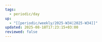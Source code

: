 ```yaml
---
tags:
  - periodic/day
up:
  - "[[periodic/weekly/2025-W34|2025-W34]]"
updated: 2025-08-18T17:23:15+03:00
reviewed: false
---
```

